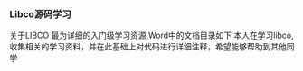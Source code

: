 ### Libco源码学习

关于LIBCO 最为详细的入门级学习资源,Word中的文档目录如下
本人在学习libco,收集相关的学习资料，并在此基础上对代码进行详细注释，希望能够帮助到其他同学



